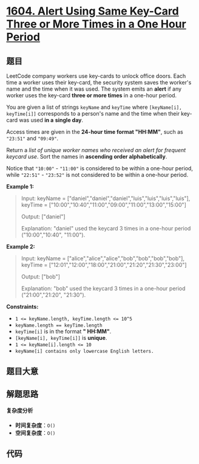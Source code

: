 # [1604. Alert Using Same Key-Card Three or More Times in a One Hour Period](https://leetcode.com/problems/alert-using-same-key-card-three-or-more-times-in-a-one-hour-period/)

## 题目

LeetCode company workers use key-cards to unlock office doors. Each time a
worker uses their key-card, the security system saves the worker's name and
the time when it was used. The system emits an **alert** if any worker uses
the key-card **three or more times** in a one-hour period.

You are given a list of strings `keyName` and `keyTime` where `[keyName[i],
keyTime[i]]` corresponds to a person's name and the time when their key-card
was used **in a** **single day**.

Access times are given in the **24-hour time format "HH:MM"**, such as
`"23:51"` and `"09:49"`.

Return a _list of unique worker names who received an alert for frequent
keycard use_. Sort the names in **ascending order alphabetically**.

Notice that `"10:00"` \- `"11:00"` is considered to be within a one-hour
period, while `"22:51"` \- `"23:52"` is not considered to be within a one-hour
period.

**Example 1:**

> Input: keyName = ["daniel","daniel","daniel","luis","luis","luis","luis"], keyTime = ["10:00","10:40","11:00","09:00","11:00","13:00","15:00"]
>
> Output: ["daniel"]
>
> Explanation: "daniel" used the keycard 3 times in a one-hour period ("10:00","10:40", "11:00").

**Example 2:**

> Input: keyName = ["alice","alice","alice","bob","bob","bob","bob"], keyTime = ["12:01","12:00","18:00","21:00","21:20","21:30","23:00"]
>
> Output: ["bob"]
>
> Explanation: "bob" used the keycard 3 times in a one-hour period ("21:00","21:20", "21:30").

**Constraints:**

- `1 <= keyName.length, keyTime.length <= 10^5`
- `keyName.length == keyTime.length`
- `keyTime[i]` is in the format **" HH:MM"**.
- `[keyName[i], keyTime[i]]` is **unique**.
- `1 <= keyName[i].length <= 10`
- `keyName[i] contains only lowercase English letters.`

## 题目大意

## 解题思路

#### 复杂度分析

- **时间复杂度**：`O()`
- **空间复杂度**：`O()`

## 代码

```javascript

```
